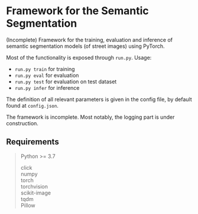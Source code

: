 # Framework for the Semantic Segmentation
(Incomplete) Framework for the training, evaluation and inference of semantic segmentation models (of street images) using PyTorch.

Most of the functionality is exposed through `run.py`. Usage:

- `run.py train` for training
- `run.py eval` for evaluation
- `run.py test` for evaluation on test dataset
- `run.py infer` for inference

The definition of all relevant parameters is given in the config file, by default found at `config.json`.

The framework is incomplete. Most notably, the logging part is under construction.

## Requirements

> Python >= 3.7
> 
> click \
> numpy \
> torch \
> torchvision \
> scikit-image \
> tqdm \
> Pillow